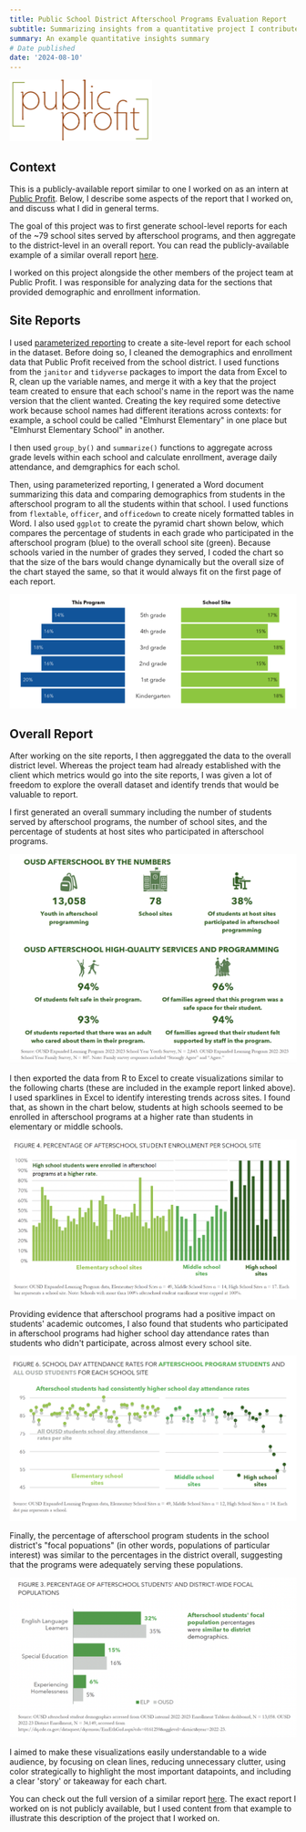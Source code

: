 ```yaml
---
title: Public School District Afterschool Programs Evaluation Report
subtitle: Summarizing insights from a quantitative project I contributed to for a public school district client
summary: An example quantitative insights summary
# Date published
date: '2024-08-10'
---
```


![png](pp_logo.png)

## Context

This is a publicly-available report similar to one I worked on as an intern at [Public Profit](https://www.publicprofit.net/). Below, I describe some aspects of the report that I worked on, and discuss what I did in general terms. 

The goal of this project was to first generate school-level reports for each of the ~79 school sites served by afterschool programs, and then aggregate to the district-level in an overall report. You can read the publicly-available example of a similar overall report [here](https://resources.finalsite.net/images/v1718048290/ousdorg/q7mcejnju0fpx3pnd6t0/2022-23OUSDAfterschoolEvaluation_FINAL.pdf). 

I worked on this project alongside the other members of the project team at Public Profit. I was responsible for analyzing data for the sections that provided demographic and enrollment information. 

## Site Reports

I used [parameterized reporting](https://book.rfortherestofus.com/parameterized-reporting) to create a site-level report for each school in the dataset. Before doing so, I cleaned the demographics and enrollment data that Public Profit received from the school district. I used functions from the `janitor` and `tidyverse` packages to import the data from Excel to R, clean up the variable names, and merge it with a key that the project team created to ensure that each school's name in the report was the name version that the client wanted. Creating the key required some detective work because school names had different iterations across contexts: for example, a school could be called "Elmhurst Elementary" in one place but "Elmhurst Elementary School" in another. 

I then used `group_by()` and `summarize()` functions to aggregate across grade levels within each school and calculate enrollment, average daily attendance, and demgraphics for each schol. 

Then, using parameterized reporting, I generated a Word document summarizing this data and comparing demographics from students in the afterschool program to all the students within that school. I used functions from `flextable`, `officer`, and `officedown` to create nicely formatted tables in Word. I also used `ggplot` to create the pyramid chart shown below, which compares the percentage of students in each grade who participated in the afterschool program (blue) to the overall school site (green). Because schools varied in the number of grades they served, I coded the chart so that the size of the bars would change dynamically but the overall size of the chart stayed the same, so that it would always fit on the first page of each report. 

![png](pyramid_chart.png)

## Overall Report

After working on the site reports, I then aggreggated the data to the overall district level. Whereas the project team had already established with the client which metrics would go into the site reports, I was given a lot of freedom to explore the overall dataset and identify trends that would be valuable to report.

I first generated an overall summary including the number of students served by afterschool programs, the number of school sites, and the percentage of students at host sites who participated in afterschool programs.

![png](ousd_2223_summary.png)

I then exported the data from R to Excel to create visualizations similar to the following charts (these are included in the example report linked above). I used sparklines in Excel to identify interesting trends across sites. I found that, as shown in the chart below, students at high schools seemed to be enrolled in afterschool programs at a higher rate than students in elementary or middle schools. 

![png](ousd_2223_enrollmentsite.png)

Providing evidence that afterschool programs had a positive impact on students' academic outcomes, I also found that students who participated in afterschool programs had higher school day attendance rates than students who didn't participate, across almost every school site. 

![png](ousd_2223_attendance.png)

Finally, the percentage of afterschool program students in the school district's "focal popuations" (in other words, populations of particular interest) was similar to the percentages in the district overall, suggesting that the programs were adequately serving these populations. 

![png](ousd_2223_demo.png)

I aimed to make these visualizations easily understandable to a wide audience, by focusing on clean lines, reducing unnecessary clutter, using color strategically to highlight the most important datapoints, and including a clear 'story' or takeaway for each chart. 

You can check out the full version of a similar report [here](https://resources.finalsite.net/images/v1718048290/ousdorg/q7mcejnju0fpx3pnd6t0/2022-23OUSDAfterschoolEvaluation_FINAL.pdf). The exact report I worked on is not publicly available, but I used content from that example to illustrate this description of the project that I worked on. 
